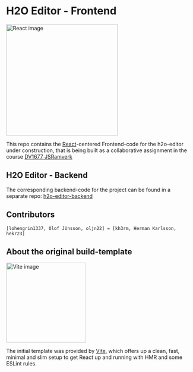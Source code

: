 # H2O Editor - Frontend

<img src="https://react.dev/images/brand/logo_light.svg" alt="React image" width="300" height="300">

This repo contains the [React](https://react.dev/)-centered Frontend-code for the h2o-editor under construction, that is being built as a collaborative assignment in the course [DV1677 JSRamverk](https://jsramverk.se/)


H2O Editor - Backend
----------------------------

The corresponding backend-code for the project can be found in a separate repo: [h2o-editor-backend](https://github.com/lohengrin1337/ssr-editor)


Contributors
----------------------------
`[lohengrin1337, Olof Jönsson, oljn22] = [kh3rm, Herman Karlsson, hekr23]`


About the original build-template
----------------------------

<img src="https://upload.wikimedia.org/wikipedia/commons/f/f1/Vitejs-logo.svg" alt="Vite image" width="215" height="215">

The initial template was provided by [Vite](https://vite.dev/), which offers up a clean, fast, minimal and slim setup to get React up and running with HMR and some ESLint rules.